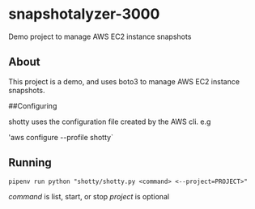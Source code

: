 # snapshotalyzer-3000
Demo project to manage AWS EC2 instance snapshots

## About

This project is a demo, and uses boto3 to manage AWS EC2 instance snapshots.

##Configuring

shotty uses the configuration file created by the AWS cli. e.g

'aws configure --profile shotty`

## Running

`pipenv run python "shotty/shotty.py <command> <--project=PROJECT>"`


*command* is list, start, or stop
*project* is optional